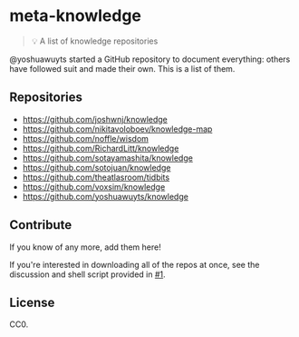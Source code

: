 # meta-knowledge

> 💡 A list of knowledge repositories

@yoshuawuyts started a GitHub repository to document everything: others have followed suit and made their own. This is a list of them. 

## Repositories

- https://github.com/joshwnj/knowledge
- https://github.com/nikitavoloboev/knowledge-map
- https://github.com/noffle/wisdom
- https://github.com/RichardLitt/knowledge
- https://github.com/sotayamashita/knowledge
- https://github.com/sotojuan/knowledge
- https://github.com/theatlasroom/tidbits
- https://github.com/voxsim/knowledge
- https://github.com/yoshuawuyts/knowledge

## Contribute

If you know of any more, add them here!

If you're interested in downloading all of the repos at once, see the discussion and shell script provided in [#1](https://github.com/RichardLitt/meta-knowledge/issues/1).

## License

CC0.
